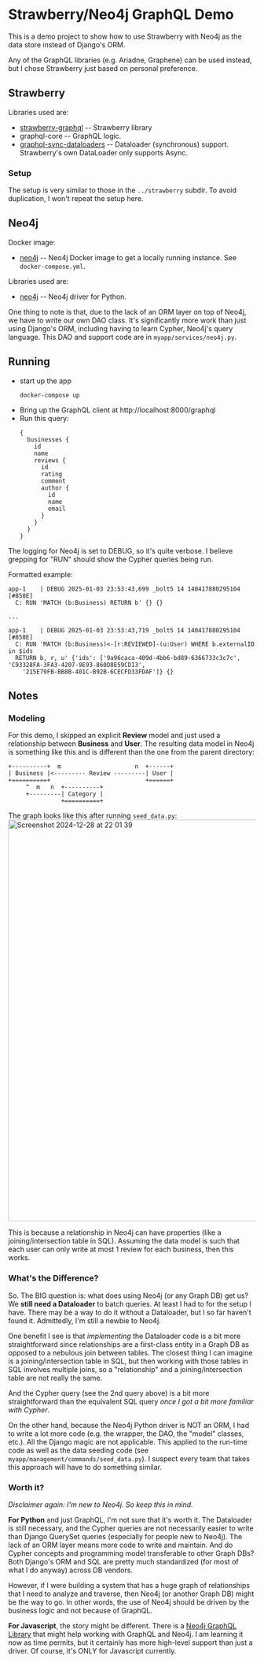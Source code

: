 # Strawberry/Neo4j GraphQL Demo #

This is a demo project to show how to use Strawberry with Neo4j as the data store instead 
of Django's ORM.

Any of the GraphQL libraries (e.g. Ariadne, Graphene) can be used instead, but I chose
Strawberry just based on personal preference.

## Strawberry ##

Libraries used are:
- [strawberry-graphql](https://strawberry.rocks/) -- Strawberry library
- graphql-core -- GraphQL logic.
- [graphql-sync-dataloaders](https://ariadnegraphql.org/docs/dataloaders) -- Dataloader (synchronous) support. Strawberry's own DataLoader only 
  supports Async.

### Setup ###

The setup is very similar to those in the `../strawberry` subdir. To avoid duplication, I won't repeat the setup here.

## Neo4j ##

Docker image:
- [neo4j](https://hub.docker.com/_/neo4j) -- Neo4j Docker image to get a locally running instance. See `docker-compose.yml`.

Libraries used are:
- [neo4j](https://neo4j.com/docs/getting-started/languages-guides/neo4j-python/) -- Neo4j driver for Python.

One thing to note is that, due to the lack of an ORM layer on top of Neo4j, we have to write our own DAO class. It's 
significantly more work than just using Django's ORM, including having to learn Cypher, Neo4j's query language. This
DAO and support code are in `myapp/services/neo4j.py`.


## Running ##
- start up the app
  ```
  docker-compose up
  ```
- Bring up the GraphQL client at http://localhost:8000/graphql
- Run this query:
  ```
  {
    businesses {
      id
      name
      reviews {
        id
        rating
        comment
        author {
          id
          name
          email
        }
      }
    }
  }
  ```

The logging for Neo4j is set to DEBUG, so it's quite verbose. I believe grepping for "RUN" should show the Cypher 
queries being run.

Formatted example:
```
app-1    | DEBUG 2025-01-03 23:53:43,699 _bolt5 14 140417880295104 [#858E]  
  C: RUN 'MATCH (b:Business) RETURN b' {} {}

...

app-1    | DEBUG 2025-01-03 23:53:43,719 _bolt5 14 140417880295104 [#858E]  
  C: RUN 'MATCH (b:Business)<-[r:REVIEWED]-(u:User) WHERE b.externalID in $ids 
  RETURN b, r, u' {'ids': ['9a96caca-409d-4bb6-bd89-6366733c3c7c', 'C93328FA-3FA3-4207-9E93-860D8E59CD13', 
    '215E79FB-BB8B-401C-B92B-6CECFD33FDAF']} {}
```

## Notes ##

### Modeling ###
For this demo, I skipped an explicit **Review** model and just used a relationship between **Business** and **User**. 
The resulting data model in Neo4j is something like this and is different than the one from the parent directory:

```
+----------+  m                     n  +------+
| Business |<--------- Review ---------| User |
+==========+                           +======+
     ^  m   n  +----------+
     +---------| Category |
               +==========+
```

The graph looks like this after running `seed_data.py`:
<img width="815" alt="Screenshot 2024-12-28 at 22 01 39" src="https://github.com/user-attachments/assets/4a4d4461-0c7d-4ec6-ad18-59f7d148fbc7" />


This is because a relationship in Neo4j can have properties (like a joining/intersection table in SQL). Assuming the
data model is such that each user can only write at most 1 review for each business, then this works.

### What's the Difference? ###
So. The BIG question is: what does using Neo4j (or any Graph DB) get us? We **still need a Dataloader** to batch 
queries. At least I had to for the setup I have. There may be a way to do it without a Dataloader, but I so far
haven't found it. Admittedly, I'm still a newbie to Neo4j.

One benefit I see is that _implementing_ the Dataloader code is a bit more straightforward since relationships are
a first-class entity in a Graph DB as opposed to a nebulous join between tables. The closest thing I can imagine is
a joining/intersection table in SQL, but then working with those tables in SQL involves multiple joins, so a 
"relationship" and a joining/intersection table are not really the same. 

And the Cypher query (see the 2nd query above) is a bit more straightforward than the equivalent SQL query _once I got
a bit more familiar with Cypher_.

On the other hand, because the Neo4j Python driver is NOT an ORM, I had to write a lot more code (e.g. the wrapper, the
DAO, the "model" classes, etc.). All the Django magic are not applicable. This applied to the run-time code as well as
the data seeding code (see `myapp/management/commands/seed_data.py`). I suspect every team that takes this approach
will have to do something similar.

### Worth it? ###

_Disclaimer again: I'm new to Neo4j. So keep this in mind._

**For Python** and just GraphQL, I'm not sure that it's worth it. The Dataloader is still necessary, and the Cypher queries
are not necessarily easier to write than Django QuerySet queries (especially for people new to Neo4j). The lack of an 
ORM layer means more code to write and maintain. And do Cypher concepts and programming model transferable to other 
Graph DBs? Both Django's ORM and SQL are pretty much standardized (for most of what I do anyway) across DB vendors.

However, if I were building a system that has a huge graph of relationships that I need to analyze and traverse, then
Neo4j (or another Graph DB) might be the way to go. In other words, the use of Neo4j should be driven by the business
logic and not because of GraphQL.

**For Javascript**, the story might be different. There is a [Neo4j GraphQL Library](https://neo4j.com/docs/graphql/current/) that might help working with GraphQL
and Neo4j. I am learning it now as time permits, but it certainly has more high-level support than just a driver.
Of course, it's ONLY for Javascript currently.

